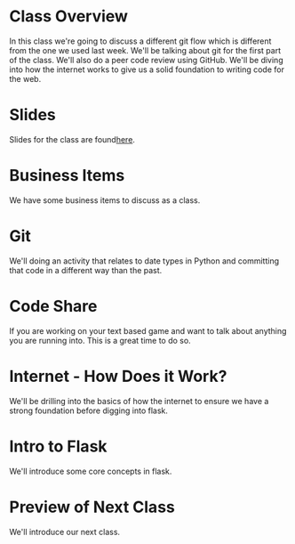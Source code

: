 # Class Overview
In this class we're going to discuss a different git flow which is different from the one we used last week. We'll be talking about git for the first part of the class. We'll also do a peer code review using GitHub. We'll be diving into how the internet works to give us a solid foundation to writing code for the web.

# Slides
Slides for the class are found[here](http://jessicagarson.com/nyuap2/#/).

# Business Items
We have some business items to discuss as a class.

# Git
We'll doing an activity that relates to date types in Python and committing that code in a different way than the past.

# Code Share
If you are working on your text based game and want to talk about anything you are running into. This is a great time to do so.

# Internet - How Does it Work?
We'll be drilling into the basics of how the internet to ensure we have a strong foundation before digging into flask.

# Intro to Flask
We'll introduce some core concepts in flask.

# Preview of Next Class
We'll introduce our next class.
